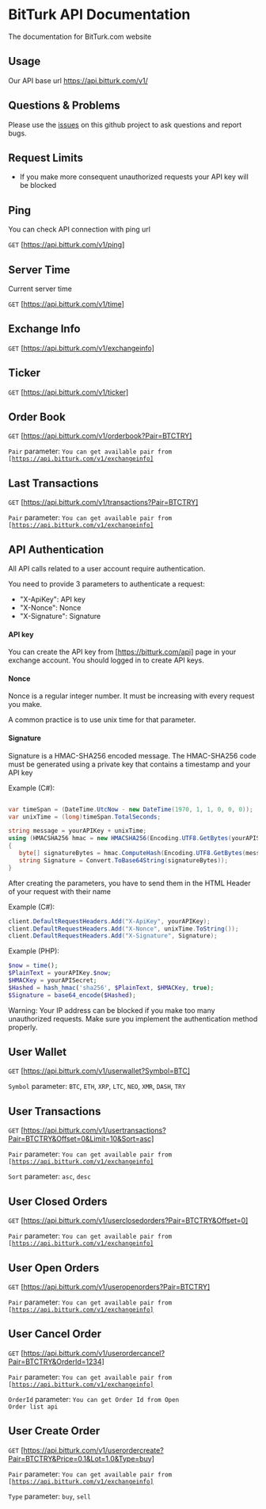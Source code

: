 # BitTurk API Documentation
The documentation for BitTurk.com website

## Usage

Our API base url https://api.bitturk.com/v1/



## Questions & Problems

Please use the [issues](https://github.com/BitTurk/BitTurkAPI/issues) on this github project to ask questions and report bugs.



## Request Limits

* If you make more consequent unauthorized requests your API key will be blocked


## Ping
You can check API connection with ping url

<code>GET</code> [https://api.bitturk.com/v1/ping]



## Server Time
Current server time

<code>GET</code> [https://api.bitturk.com/v1/time]


## Exchange Info
<code>GET</code> [https://api.bitturk.com/v1/exchangeinfo]


## Ticker
<code>GET</code> [https://api.bitturk.com/v1/ticker]


## Order Book
<code>GET</code> [https://api.bitturk.com/v1/orderbook?Pair=BTCTRY]

<code>Pair</code> parameter: <code>You can get available pair from [https://api.bitturk.com/v1/exchangeinfo]</code>

## Last Transactions
<code>GET</code> [https://api.bitturk.com/v1/transactions?Pair=BTCTRY]

<code>Pair</code> parameter: <code>You can get available pair from [https://api.bitturk.com/v1/exchangeinfo]</code>





## API Authentication

All API calls related to a user account require authentication.

You need to provide 3 parameters to authenticate a request:

* "X-ApiKey": API key
* "X-Nonce": Nonce
* "X-Signature": Signature

#### API key

You can create the API key from [https://bitturk.com/api] page in your exchange account. You should logged in to create API keys.

#### Nonce

Nonce is a regular integer number. It must be increasing with every request you make.

A common practice is to use unix time for that parameter.

#### Signature

Signature is a HMAC-SHA256 encoded message. The HMAC-SHA256 code must be generated using a private key that contains a timestamp and your API key

Example (C#):
```c#

var timeSpan = (DateTime.UtcNow - new DateTime(1970, 1, 1, 0, 0, 0));
var unixTime = (long)timeSpan.TotalSeconds;

string message = yourAPIKey + unixTime;
using (HMACSHA256 hmac = new HMACSHA256(Encoding.UTF8.GetBytes(yourAPISecret)))
{
   byte[] signatureBytes = hmac.ComputeHash(Encoding.UTF8.GetBytes(message));
   string Signature = Convert.ToBase64String(signatureBytes));
}
```

After creating the parameters, you have to send them in the HTML Header of your request with their name

Example (C#):
```c#
client.DefaultRequestHeaders.Add("X-ApiKey", yourAPIKey);
client.DefaultRequestHeaders.Add("X-Nonce", unixTime.ToString());
client.DefaultRequestHeaders.Add("X-Signature", Signature);
```






Example (PHP):
```PHP
$now = time();
$PlainText = yourAPIKey.$now;
$HMACKey = yourAPISecret;
$Hashed = hash_hmac('sha256', $PlainText, $HMACKey, true);
$Signature = base64_encode($Hashed);
```


Warning: Your IP address can be blocked if you make too many unauthorized requests. Make sure you implement the authentication method properly.



## User Wallet
<code>GET</code> [https://api.bitturk.com/v1/userwallet?Symbol=BTC]

<code>Symbol</code> parameter: <code>BTC</code>, <code>ETH</code>, <code>XRP</code>, <code>LTC</code>,  <code>NEO</code>, <code>XMR</code>, <code>DASH</code>, <code>TRY</code>



## User Transactions
<code>GET</code> [https://api.bitturk.com/v1/usertransactions?Pair=BTCTRY&Offset=0&Limit=10&Sort=asc]

<code>Pair</code> parameter: <code>You can get available pair from [https://api.bitturk.com/v1/exchangeinfo]</code>

<code>Sort</code> parameter: <code>asc</code>, <code>desc</code>


## User Closed Orders
<code>GET</code> [https://api.bitturk.com/v1/userclosedorders?Pair=BTCTRY&Offset=0]

<code>Pair</code> parameter: <code>You can get available pair from [https://api.bitturk.com/v1/exchangeinfo]</code>



## User Open Orders
<code>GET</code> [https://api.bitturk.com/v1/useropenorders?Pair=BTCTRY]

<code>Pair</code> parameter: <code>You can get available pair from [https://api.bitturk.com/v1/exchangeinfo]</code>



## User Cancel Order
<code>GET</code> [https://api.bitturk.com/v1/userordercancel?Pair=BTCTRY&OrderId=1234]

<code>Pair</code> parameter: <code>You can get available pair from [https://api.bitturk.com/v1/exchangeinfo]</code>

<code>OrderId</code> parameter: <code>You can get Order Id from Open Order list api</code>



## User Create Order
<code>GET</code> [https://api.bitturk.com/v1/userordercreate?Pair=BTCTRY&Price=0.1&Lot=1.0&Type=buy]

<code>Pair</code> parameter: <code>You can get available pair from [https://api.bitturk.com/v1/exchangeinfo]</code>

<code>Type</code> parameter: <code>buy</code>, <code>sell</code>



